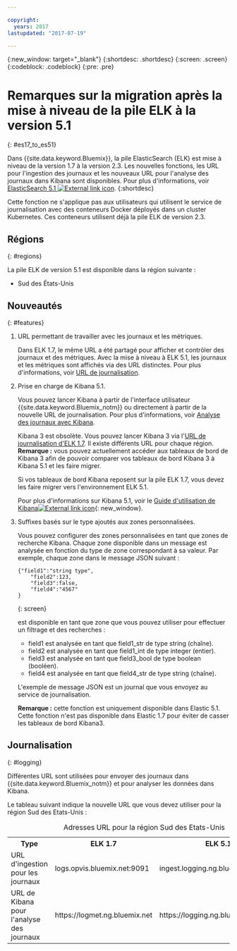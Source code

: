 ```yaml
---

copyright:
  years: 2017
lastupdated: "2017-07-19"

---
```


{:new_window: target="_blank"}
{:shortdesc: .shortdesc}
{:screen: .screen}
{:codeblock: .codeblock}
{:pre: .pre}

# Remarques sur la migration après la mise à niveau de la pile ELK à la version 5.1 
{: #es17_to_es51}

Dans {{site.data.keyword.Bluemix}}, la pile ElasticSearch (ELK) est mise à niveau de la version 1.7 à la version 2.3. Les nouvelles fonctions, les URL pour l'ingestion des journaux
et les nouveaux URL pour l'analyse des journaux dans Kibana sont disponibles. Pour plus d'informations, voir
[ElasticSearch 5.1 ![External link icon](../../../icons/launch-glyph.svg "External link icon")](https://www.elastic.co/guide/en/elasticsearch/reference/5.1/index.html).
{:shortdesc}

Cette fonction ne s'applique pas aux utilisateurs qui utilisent le service de journalisation avec des conteneurs Docker déployés dans un cluster Kubernetes. Ces conteneurs utilisent
déjà la pile ELK de version 2.3.

## Régions
{: #regions}

La pile ELK de version 5.1 est disponible dans la région suivante :

* Sud des États-Unis


## Nouveautés
{: #features}

1. URL permettant de travailler avec les journaux et les métriques.

    Dans ELK 1.7, le même URL a été partagé pour afficher et contrôler des journaux et des métriques. Avec la mise à niveau à ELK 5.1, les journaux et les métriques sont affichés via des
URL distinctes. Pour plus d'informations, voir [URL de journalisation](#logging).
    
2. Prise en charge de Kibana 5.1. 

    Vous pouvez lancer Kibana à partir de l'interface utilisateur {{site.data.keyword.Bluemix_notm}} ou directement à partir de la nouvelle URL de journalisation. Pour plus
d'informations, voir [Analyse des journaux avec Kibana](/docs/services/CloudLogAnalysis/kibana/analyzing_logs_Kibana.html#analyzing_logs_Kibana).
    
    Kibana 3 est obsolète. Vous pouvez lancer Kibana 3 via l'[URL de journalisation d'ELK 1.7](#logging). Il existe différents URL pour chaque région. **Remarque
:** vous pouvez actuellement accéder aux tableaux de bord de Kibana 3 afin de pouvoir comparer vos tableaux de bord Kibana 3 à Kibana 5.1 et les faire migrer. 
    
    Si vos tableaux de bord Kibana reposent sur la pile ELK 1.7, vous devez les faire migrer vers l'environnement ELK 5.1.
    
    Pour plus d'informations sur Kibana 5.1, voir le [Guide d'utilisation de
Kibana![External link icon](../../../icons/launch-glyph.svg "External link icon")](https://www.elastic.co/guide/en/kibana/5.1/index.html){: new_window}.
    
3. Suffixes basés sur le type ajoutés aux zones personnalisées.

    Vous pouvez configurer des zones personnalisées en tant que zones de recherche Kibana. Chaque zone disponible dans un message est analysée en fonction du type de zone correspondant à sa valeur. Par exemple, chaque zone dans le message JSON suivant : 

    ```
    {"field1":"string type",
        "field2":123,
        "field3":false,
        "field4":"4567"
    }
    ```
    {: screen}
    
    est disponible en tant que zone que vous pouvez utiliser pour effectuer un filtrage et des recherches :

    * field1 est analysée en tant que field1_str de type string (chaîne).
    * field2 est analysée en tant que field1_int de type integer (entier).
    * field3 est analysée en tant que field3_bool de type boolean (booléen).
    * field4 est analysée en tant que field4_str de type string (chaîne).
    
    L'exemple de message JSON est un journal que vous envoyez au service de journalisation. 

    **Remarque :** cette fonction est uniquement disponible dans Elastic 5.1. Cette fonction n'est pas disponible dans Elastic 1.7 pour éviter de casser les tableaux de
bord Kibana3.


## Journalisation 
{: #logging}

Différentes URL sont utilisées pour envoyer des journaux dans {{site.data.keyword.Bluemix_notm}} et pour analyser les données dans Kibana.

Le tableau suivant indique la nouvelle URL que vous devez utiliser pour la région Sud des Etats-Unis :

<table>
  <caption>Adresses URL pour la région Sud des Etats-Unis</caption>
    <tr>
      <th>Type</th>
      <th>ELK 1.7 </th>
	  <th>ELK 5.1 </th>
    </tr>
  <tr>
    <td>URL d'ingestion pour les journaux</td>
    <td>logs.opvis.bluemix.net:9091</td>
	<td>ingest.logging.ng.bluemix.net:9091</td>
  </tr>
   <tr>
    <td>URL de Kibana pour l'analyse des journaux</td>
    <td>https://logmet.ng.bluemix.net</td>
	<td>https://logging.ng.bluemix.net</td>
  </tr>
</table>

